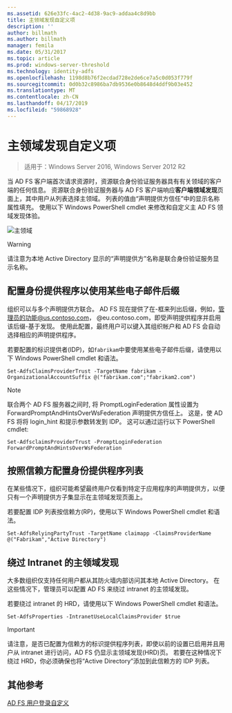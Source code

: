 ```yaml
---
ms.assetid: 626e33fc-4ac2-4d38-9ac9-addaa4c8d9bb
title: 主领域发现自定义项
description: ''
author: billmath
ms.author: billmath
manager: femila
ms.date: 05/31/2017
ms.topic: article
ms.prod: windows-server-threshold
ms.technology: identity-adfs
ms.openlocfilehash: 1198d8b76f2ecdad728e2de6ce7a5c0d053f779f
ms.sourcegitcommit: 0d0b32c8986ba7db9536e0b8648d4ddf9b03e452
ms.translationtype: MT
ms.contentlocale: zh-CN
ms.lasthandoff: 04/17/2019
ms.locfileid: "59868928"
---
```

# <a name="home-realm-discovery-customization"></a>主领域发现自定义项

>适用于：Windows Server 2016, Windows Server 2012 R2

当 AD FS 客户端首次请求资源时，资源联合身份验证服务器具有有关领域的客户端的任何信息。 资源联合身份验证服务器与 AD FS 客户端响应**客户端领域发现**页面上，其中用户从列表选择主领域。 列表的值由“声明提供方信任”中的显示名称属性填充。 使用以下 Windows PowerShell cmdlet 来修改和自定义主 AD FS 领域发现体验。  
  
![主领域](media/AD-FS-user-sign-in-customization/ADFS_Blue_Custom4.png)  
  
> [!WARNING]  
> 请注意为本地 Active Directory 显示的“声明提供方”名称是联合身份验证服务显示名称。  
  



## <a name="configure-identity-provider-to-use-certain-email-suffixes"></a>配置身份提供程序以使用某些电子邮件后缀  
组织可以与多个声明提供方联合。 AD FS 现在提供了在\-框来列出后缀，例如，管理员的功能@us.contoso.com， @eu.contoso.com，即受声明提供程序并启用该后缀\-基于发现。 使用此配置，最终用户可以键入其组织帐户和 AD FS 会自动选择相应的声明提供程序。  
  
若要配置的标识提供者\(IDP\)，如`fabrikam`中要使用某些电子邮件后缀，请使用以下 Windows PowerShell cmdlet 和语法。  
  

`Set-AdfsClaimsProviderTrust -TargetName fabrikam -OrganizationalAccountSuffix @("fabrikam.com";"fabrikam2.com") ` 
 
>[!NOTE]
> 联合两个 AD FS 服务器之间时, 将 PromptLoginFederation 属性设置为 ForwardPromptAndHintsOverWsFederation 声明提供方信任上。  这是，使 AD FS 将将 login_hint 和提示参数转发到 IDP。  这可以通过运行以下 PowerShell cmdlet:
>
>`Set-AdfsclaimsProviderTrust -PromptLoginFederation ForwardPromptAndHintsOverWsFederation`

## <a name="configure-an-identity-provider-list-per-relying-party"></a>按照信赖方配置身份提供程序列表  
在某些情况下，组织可能希望最终用户仅看到特定于应用程序的声明提供方，以便只有一个声明提供方子集显示在主领域发现页面上。  
  
若要配置 IDP 列表按信赖方\(RP\)，使用以下 Windows PowerShell cmdlet 和语法。  
  
 
`Set-AdfsRelyingPartyTrust -TargetName claimapp -ClaimsProviderName @("Fabrikam","Active Directory") ` 

  
## <a name="bypass-home-realm-discovery-for-the-intranet"></a>绕过 Intranet 的主领域发现  
大多数组织仅支持任何用户都从其防火墙内部访问其本地 Active Directory。 在这些情况下，管理员可以配置 AD FS 来绕过 intranet 的主领域发现。  
  
若要绕过 intranet 的 HRD，请使用以下 Windows PowerShell cmdlet 和语法。  
  

`Set-AdfsProperties -IntranetUseLocalClaimsProvider $true ` 
 
  
> [!IMPORTANT]  
> 请注意，是否已配置为信赖方的标识提供程序列表，即使以前的设置已启用并且用户从 intranet 进行访问，AD FS 仍显示主领域发现\(HRD\)页。 若要在这种情况下绕过 HRD，你必须确保也将“Active Directory”添加到此信赖方的 IDP 列表。  

## <a name="additional-references"></a>其他参考 
[AD FS 用户登录自定义](AD-FS-user-sign-in-customization.md)  
